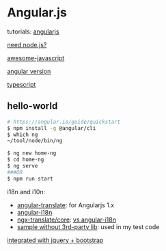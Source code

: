 # Angular.js

tutorials: [angularjs](https://docs.angularjs.org/tutorial)

[need node.js?](https://stackoverflow.com/questions/26398537/do-i-need-node-js-to-use-angularjs)

[awesome-javascript](https://github.com/sorrycc/awesome-javascript)

[angular version](https://www.simplilearn.com/angularjs-vs-angular-2-vs-angular-4-differences-article)

[typescript](https://www.typescriptlang.org/)

## hello-world

```bash
# https://angular.io/guide/quickstart
$ npm install -g @angular/cli
$ which ng 
~/tool/node/bin/ng

$ ng new home-ng
$ cd home-ng
$ ng serve
###OR
$ npm run start

```

i18n and i10n:

* [angular-translate](https://github.com/angular-translate/angular-translate): for Angularjs 1.x
* [angular-i18n](https://angular.io/guide/i18n#angular-and-i18n)
* [ngx-translate/core](https://github.com/ngx-translate/core): [vs angular-i18n](https://github.com/ngx-translate/core/issues/495) 
* [sample without 3rd-party lib](https://medium.com/@DenysVuika/simple-i18n-support-for-your-angular-apps-6138a47eb2a9): used in my test code


[integrated with jquery  + bootstrap](https://medium.com/codingthesmartway-com-blog/using-bootstrap-with-angular-c83c3cee3f4a)